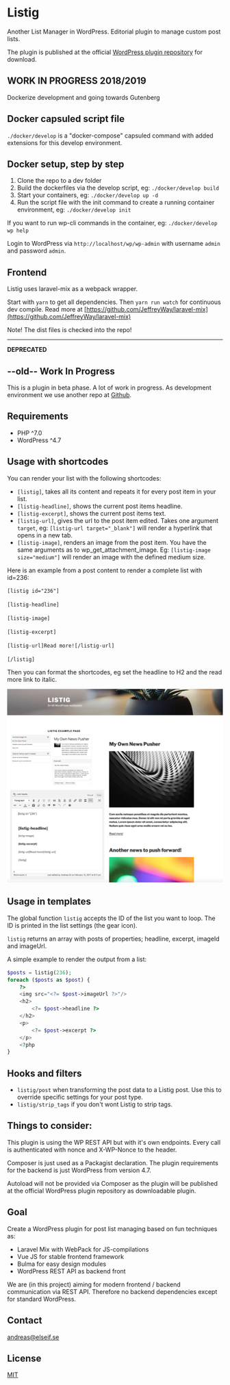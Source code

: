 # Listig
Another List Manager in WordPress.
Editorial plugin to manage custom post lists.

The plugin is published at the official [WordPress plugin repository](https://wordpress.org/plugins/listig/) for download.


## WORK IN PROGRESS 2018/2019
Dockerize development and going towards Gutenberg

## Docker capsuled script file
`./docker/develop` is a "docker-compose" capsuled command with added extensions for this develop environment.

## Docker setup, step by step
1. Clone the repo to a dev folder
1. Build the dockerfiles via the develop script, eg: `./docker/develop build`
1. Start your containers, eg: `./docker/develop up -d`
1. Run the script file with the init command to create a running container environment, eg: `./docker/develop init`

If you want to run wp-cli commands in the container, eg: `./docker/develop wp help`

Login to WordPress via `http://localhost/wp/wp-admin` with username `admin` and password `admin`.

## Frontend
Listig uses laravel-mix as a webpack wrapper.

Start with `yarn` to get all dependencies. Then `yarn run watch` for continuous dev compile. Read more at [https://github.com/JeffreyWay/laravel-mix](https://github.com/JeffreyWay/laravel-mix)

Note! The dist files is checked into the repo!

***

**DEPRECATED**


## --old-- Work In Progress
This is a plugin in beta phase. A lot of work in progress.
As development environment we use another repo at [Github](https://github.com/ekandreas/listig.app).

## Requirements
* PHP ^7.0 
* WordPress ^4.7

## Usage with shortcodes
You can render your list with the following shortcodes:

* `[listig]`, takes all its content and repeats it for every post item in your list.
* `[listig-headline]`, shows the current post items headline.
* `[listig-excerpt]`, shows the current post items text.
* `[listig-url]`, gives the url to the post item edited. Takes one argument `target`, eg: `[listig-url target="_blank"]` will render a hyperlink that opens in a new tab. 
* `[listig-image]`, renders an image from the post item. You have the same arguments as to wp_get_attachment_image. Eg: `[listig-image size="medium"]` will render an image with the defined medium size.

Here is an example from a post content to render a complete list with id=236:

```
[listig id="236"]

[listig-headline]

[listig-image]

[listig-excerpt]

[listig-url]Read more![/listig-url]

[/listig]
```

Then you can format the shortcodes, eg set the headline to H2 and the read more link to italic.

![shortcode example](https://raw.githubusercontent.com/ekandreas/listig/master/assets/img/example-page-with-shortcodes.png "Shortcode example page with Twenty Seventeen")

## Usage in templates
The global function `listig` accepts the ID of the list you want to loop. The ID is printed in the list settings (the gear icon).

`listig` returns an array with posts of properties; headline, excerpt, imageId and imageUrl.

A simple example to render the output from a list:

```php
$posts = listig(236);
foreach ($posts as $post) {
    ?>
    <img src="<?= $post->imageUrl ?>"/>
    <h2>
        <?= $post->headline ?>
    </h2>
    <p>
        <?= $post->excerpt ?>
    </p>
    <?php
}
```

## Hooks and filters
* `listig/post` when transforming the post data to a Listig post. Use this to override specific settings for your post type.
* `listig/strip_tags` if you don't wont Listig to strip tags.

## Things to consider:
This plugin is using the WP REST API but with it's own endpoints. 
Every call is authenticated with nonce and X-WP-Nonce to the header.

Composer is just used as a Packagist declaration. 
The plugin requirements for the backend is just WordPress from version 4.7.

Autoload will not be provided via Composer 
as the plugin will be published at the official WordPress plugin repository as downloadable plugin.

## Goal
Create a WordPress plugin for post list managing based on fun techniques as: 
* Laravel Mix with WebPack for JS-compilations
* Vue JS for stable frontend framework
* Bulma for easy design modules
* WordPress REST API as backend front

We are (in this project) aiming for modern frontend / backend communication via REST API.
Therefore no backend dependencies except for standard WordPress.

## Contact
andreas@elseif.se

## License
[MIT](https://opensource.org/licenses/MIT)
